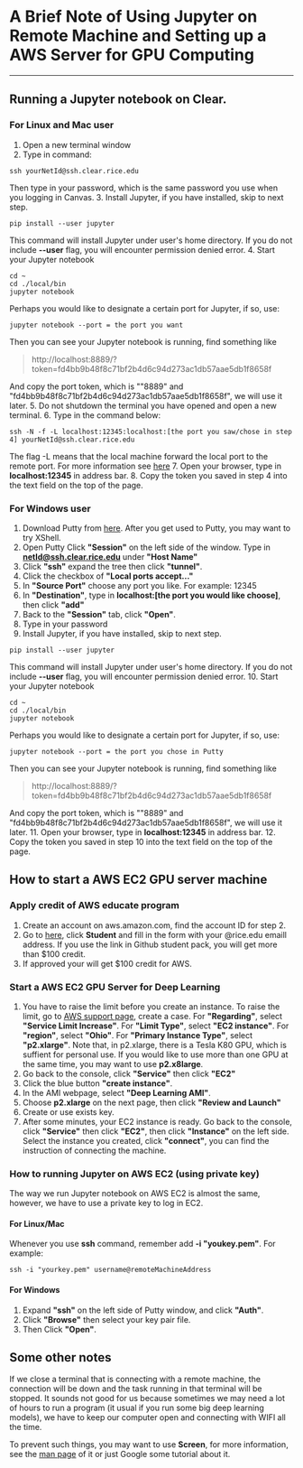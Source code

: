 # A Brief Note of Using Jupyter on Remote Machine and Setting up a AWS Server for GPU Computing

------

## **Running a Jupyter notebook on Clear.**
### For Linux and Mac user

 1. Open a new terminal window
 2. Type in command: 
```
ssh yourNetId@ssh.clear.rice.edu
```
Then type in your password, which is the same password you use when you logging in Canvas.
 3. Install Jupyter, if you have installed, skip to next step.
```
pip install --user jupyter
```
This command will install Jupyter under user's home directory. If you do not include **--user** flag, you will encounter permission denied error.
 4. Start your Jupyter notebook
```
cd ~ 
cd ./local/bin
jupyter notebook 
```

Perhaps you would like to designate a certain port for Jupyter, if so, use:

```
jupyter notebook --port = the port you want
```
Then you can see your Jupyter notebook is running, find something like 

>  http://localhost:8889/?token=fd4bb9b48f8c71bf2b4d6c94d273ac1db57aae5db1f8658f

And copy the port token, which is ""8889" and "fd4bb9b48f8c71bf2b4d6c94d273ac1db57aae5db1f8658f", we will use it later.
5. Do not shutdown the terminal you have opened and open a new terminal.
6. Type in the command below:

```
ssh -N -f -L localhost:12345:localhost:[the port you saw/chose in step 4] yourNetId@ssh.clear.rice.edu
```

The flag -L means that the local machine forward the local port to the remote port. For more information see [here][1] 
7. Open your browser, type in **localhost:12345** in address bar.
8. Copy the token you saved in step 4 into the text field on the top of the page.

### For Windows user
1. Download Putty from [here][2]. After you get used to Putty, you may want to try XShell.
2. Open Putty Click **"Session"** on the left side of the window. Type in **netId@ssh.clear.rice.edu** under **"Host Name"**
3. Click **"ssh"** expand the tree then click **"tunnel"**.
4. Click the checkbox of **"Local ports accept..."**
5. In **"Source Port"** choose any port you like. For example: 12345
6. In **"Destination"**, type in **localhost:[the port you would like choose]**, then click **"add"**
7. Back to the **"Session"** tab, click **"Open"**.
8. Type in your password
9. Install Jupyter, if you have installed, skip to next step.
```
pip install --user jupyter
```
This command will install Jupyter under user's home directory. If you do not include **--user** flag, you will encounter permission denied error.
10. Start your Jupyter notebook
```
cd ~ 
cd ./local/bin
jupyter notebook 
```

Perhaps you would like to designate a certain port for Jupyter, if so, use:

```
jupyter notebook --port = the port you chose in Putty
```
Then you can see your Jupyter notebook is running, find something like 

>  http://localhost:8889/?token=fd4bb9b48f8c71bf2b4d6c94d273ac1db57aae5db1f8658f

And copy the port token, which is ""8889" and "fd4bb9b48f8c71bf2b4d6c94d273ac1db57aae5db1f8658f", we will use it later.
11. Open your browser, type in **localhost:12345** in address bar.
12. Copy the token you saved in step 10 into the text field on the top of the page.

## How to start a AWS EC2 GPU server machine
### Apply credit of AWS educate program
1. Create an account on aws.amazon.com, find the account ID for step 2.
2. Go to [here][3], click **Student** and fill in the form with your @rice.edu emaill address. If you use the link in Github student pack, you will get more than \$100 credit.
3. If approved your will get \$100 credit for AWS. 

### Start a AWS EC2 GPU Server for Deep Learning
1. You have to raise the limit before you create an instance. To raise the limit, go to [AWS support page][4], create a case. For **"Regarding"**, select **"Service Limit Increase"**. For **"Limit Type"**, select **"EC2 instance"**. For **"region"**, select **"Ohio"**. For **"Primary Instance Type"**, select **"p2.xlarge"**. Note that, in p2.xlarge, there is a Tesla K80 GPU, which is suffient for personal use. If you would like to use more than one GPU at the same time, you may want to use **p2.x8large**.
2. Go back to the console, click **"Service"** then click **"EC2"**
3. Click the blue button **"create instance"**.
4. In the AMI webpage, select **"Deep Learning AMI"**.
5. Choose **p2.xlarge** on the next page, then click **"Review and Launch"**
6. Create or use exists key.
7. After some minutes, your EC2 instance is ready. Go back to the console, click **"Service"** then click **"EC2"**, then click **"Instance"** on the left side. Select the instance you created, click **"connect"**, you can find the instruction of connecting the machine.

### How to running Jupyter on AWS EC2 (using private key)
The way we run Jupyter notebook on AWS EC2 is almost the same, however, we have to use a private key to log in EC2. 

#### For Linux/Mac
Whenever you use **ssh** command, remember add **-i "youkey.pem"**. For example:
```
ssh -i "yourkey.pem" username@remoteMachineAddress
```

#### For Windows
1. Expand **"ssh"** on the left side of Putty window, and click **"Auth"**.
2. Click **"Browse"** then select your key pair file.
3. Then Click **"Open"**.

## Some other notes
If we close a terminal that is connecting with a remote machine, the connection will be down and the task running in that terminal will be stopped. It sounds not good for us because sometimes we may need a lot of hours to run a program (it usual if you run some big deep learning models), we have to keep our computer open and connecting with WIFI all the time.

To prevent such things, you may want to use **Screen**, for more information, see the [man page][5] of it or just Google some tutorial about it.


  [1]: https://linux.die.net/man/1/ssh
  [2]: https://www.putty.org/
  [3]: https://www.awseducate.com/Registration
  [4]: https://console.aws.amazon.com/support/home
  [5]: https://www.gnu.org/software/screen/manual/screen.html
